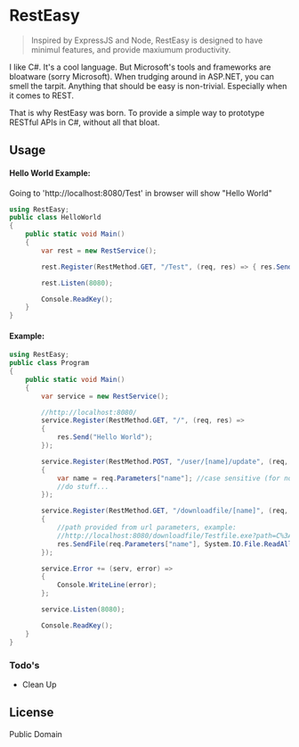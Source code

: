 # RestEasy

> Inspired by ExpressJS and Node, RestEasy is designed to have minimul features, and provide maxiumum productivity.

I like C#. It's a cool language. But Microsoft's tools and frameworks are bloatware (sorry Microsoft). When trudging around in ASP.NET, you can smell the tarpit. Anything that should be easy is non-trivial. Especially when it comes to REST.

That is why RestEasy was born. To provide a simple way to prototype RESTful APIs in C#, without all that bloat.

## Usage

#### Hello World Example:
Going to 'http://localhost:8080/Test' in browser will show "Hello World"

```c#
using RestEasy;
public class HelloWorld
{
	public static void Main()
	{
		var rest = new RestService();

		rest.Register(RestMethod.GET, "/Test", (req, res) => { res.Send("Hello World"); });

		rest.Listen(8080);

		Console.ReadKey();
	}
}
```

#### Example:

```c#
using RestEasy;
public class Program 
{
	public static void Main()
	{
 		var service = new RestService();

        //http://localhost:8080/
        service.Register(RestMethod.GET, "/", (req, res) =>
        {
            res.Send("Hello World");
        });

        service.Register(RestMethod.POST, "/user/[name]/update", (req, res) =>
        {
            var name = req.Parameters["name"]; //case sensitive (for no reason whatsoever)
            //do stuff...
        });

        service.Register(RestMethod.GET, "/downloadfile/[name]", (req, res) =>
        {
            //path provided from url parameters, example:
            //http://localhost:8080/downloadfile/Testfile.exe?path=C%3A%5CFile.exe
            res.SendFile(req.Parameters["name"], System.IO.File.ReadAllBytes(req.Parameters["path"]));
        });

        service.Error += (serv, error) =>
        {
            Console.WriteLine(error);
        };

        service.Listen(8080);

        Console.ReadKey();
	}
}
```


### Todo's

 - Clean Up

License
----

Public Domain

